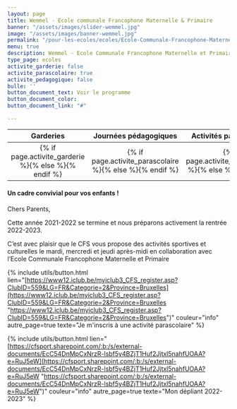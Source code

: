 ```yaml
---
layout: page
title: Wemmel - Ecole communale Francophone Maternelle & Primaire
banner: "/assets/images/slider-wemmel.jpg"
image: "/assets/images/banner-wemmel.jpg"
permalink: "/pour-les-ecoles/ecoles/Ecole-Communale-Francophone-Maternelle-Primaire/"
menu: true
description: Wemmel - Ecole Communale Francophone Maternelle et Primaire
type_page: ecoles
activite_garderie: false
activite_parascolaire: true
activite_pedagogique: false
bulle: ''
button_document_text: Voir le programme
button_document_color: 
button_document_link: "#"

---
```

<table class="table table-striped mt-4 mb-4"> <thead> <tr> <th scope="col" style="width:33%"><center>Garderies</center></th> <th scope="col" style="width:33%"><center>Journées pédagogiques</center></th> <th scope="col" style="width:33%"><center>Activités parascolaires</center></th> </tr> </thead> <tbody> <tr> <td><center>{% if page.activite_garderie %}<i class="fa fa-check-circle-o text-success fa-2x"></i>{% else %}<i class="fa fa-times-circle-o text-danger fa-2x"></i>{% endif %}</center></td> <td><center>{% if page.activite_parascolaire %}<i class="fa fa-check-circle-o text-success fa-2x"></i>{% else %}<i class="fa fa-times-circle-o text-danger fa-2x"></i>{% endif %}</center></td> <td><center>{% if page.activite_pedagogique %}<i class="fa fa-check-circle-o text-success fa-2x"></i>{% else %}<i class="fa fa-times-circle-o text-danger fa-2x"></i>{% endif %}</center></td> </tr> </tbody> </table>

#### **Un cadre convivial pour vos enfants !**

Chers Parents,

Cette année 2021-2022 se termine et nous préparons activement la rentrée 2022-2023.

C’est avec plaisir que le CFS vous propose des activités sportives et culturelles le mardi, mercredi et jeudi après-midi en collaboration avec l’Ecole Communale Francophone Maternelle et Primaire

{% include utils/button.html  
lien="[https://www12.iclub.be/myiclub3_CFS_register.asp?ClubID=559&LG=FR&Categorie=2&Province=Bruxelles](https://www12.iclub.be/myiclub3_CFS_register.asp?ClubID=559&LG=FR&Categorie=2&Province=Bruxelles "https://www12.iclub.be/myiclub3_CFS_register.asp?ClubID=559&LG=FR&Categorie=2&Province=Bruxelles")" couleur="info" autre_page=true texte="Je m'inscris à une activité parascolaire" %}

{% include utils/button.html lien="[https://cfsport.sharepoint.com/:b:/s/external-documents/EcC54DnMpCxNrzR-lsbf5y4BZjT1Huf2Jjtxl5nahfUOAA?e=RuJ5eW](https://cfsport.sharepoint.com/:b:/s/external-documents/EcC54DnMpCxNrzR-lsbf5y4BZjT1Huf2Jjtxl5nahfUOAA?e=RuJ5eW "https://cfsport.sharepoint.com/:b:/s/external-documents/EcC54DnMpCxNrzR-lsbf5y4BZjT1Huf2Jjtxl5nahfUOAA?e=RuJ5eW")" couleur="info" autre_page=true texte="Mon dépliant 2022-2023" %}
